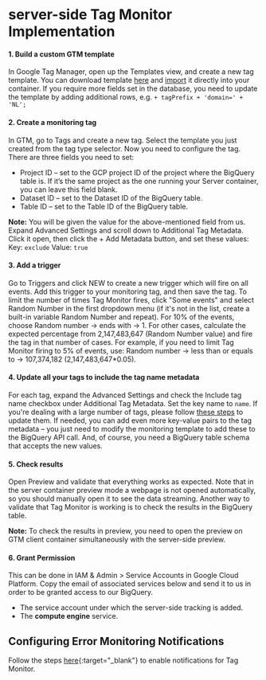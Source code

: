 # server-side Tag Monitor Implementation

#### 1. **Build a custom GTM template**

In Google Tag Manager, open up the Templates view, and create a new tag template. You can download template [here](https://gitlab.com/code-cube-standards/tag-monitor-implementation/-/blob/main/gtm-templates/Server_Container_Tag_Monitor.tpl) and [import](https://www.simoahava.com/analytics/custom-templates-guide-for-google-tag-manager/#importing-and-exporting) it directly into your container. If you require more fields set in the database, you need to update the template by adding additional rows, e.g. `+ tagPrefix + 'domain=' + 'NL';`


#### 2. **Create a monitoring tag** 


In GTM, go to Tags and create a new tag. Select the template you just created from the tag type selector. Now you need to configure the tag. There are three fields you need to set:
- Project ID – set to the GCP project ID of the project where the BigQuery table is. If it’s the same project as the one running your Server container, you can leave this field blank.
- Dataset ID – set to the Dataset ID of the BigQuery table.
- Table ID – set to the Table ID of the BigQuery table.

**Note:** You will be given the value for the above-mentioned field from us.        
Expand Advanced Settings and scroll down to Additional Tag Metadata. Click it open, then click the + Add Metadata button, and set these values:
    Key: `exclude`
    Value: `true`


#### 3. **Add a trigger**          


Go to Triggers and click NEW to create a new trigger which will fire on all events. Add this trigger to your monitoring tag, and then save the tag. To limit the number of times Tag Monitor fires, click "Some events" and select Random Number in the first dropdown menu (if it's not in the list, create a built-in variable Random Number and repeat). For 10% of the events, choose Random number -> ends with -> 1. For other cases, calculate the expected percentage from 2,147,483,647 (Random Number value) and fire the tag in that number of cases. For example, if you need to limit Tag Monitor firing to 5% of events, use: Random number -> less than or equals to -> 107,374,182 (2,147,483,647*0.05).        



#### 4. **Update all your tags to include the tag name metadata**


For each tag, expand the Advanced Settings and check the Include tag name checkbox under Additional Tag Metadata. Set the key name to `name`. If you're dealing with a large number of tags, please follow [these steps](https://gitlab.com/code-cube-standards/tag-monitor/-/wikis/Tags-bulk-edit) to update them. If needed, you can add even more key-value pairs to the tag metadata – you just need to modify the monitoring template to add these to the BigQuery API call. And, of course, you need a BigQuery table schema that accepts the new values.                    


 
#### 5. **Check results**


Open Preview and validate that everything works as expected. Note that in the server container preview mode a webpage is not opened automatically, so you should manually open it to see the data streaming. Another way to validate that Tag Monitor is working is to check the results in the BigQuery table.   

**Note:** To check the results in preview, you need to open the preview on GTM client container simultaneously with the server-side preview. 
    

#### 6. **Grant Permission**


This can be done in IAM & Admin > Service Accounts in Google Cloud Platform. Copy the email of associated services below and send it to us in order to be granted access to our BigQuery.

- The service account under which the server-side tracking is added.
- The **compute engine** service.


## Configuring Error Monitoring Notifications
Follow the steps [here](../notifications.md){:target="_blank"} to enable notifications for Tag Monitor.